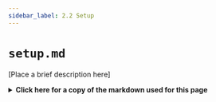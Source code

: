 ```yaml
---
sidebar_label: 2.2 Setup
---
```


# `setup.md`

[Place a brief description here]

<details>
  <summary><b>Click here for a copy of the markdown used for this page</b></summary>
``````
# Setting up the Developer Environment

**Note:** This guide is intended for development purposes only. For production deployment, please refer to our production setup documentation and adjust configurations accordingly.

## Table of Contents

- [Run from Source](#run-from-source)
- [Run as a Container](#run-as-a-container)
- [Run using npm (or pnpm)](#run-using-npm-or-pnpm)
- [Configuration](#configuration)
- [Troubleshooting](#troubleshooting)
- [Additional Resources](#additional-resources)

## Run from Source

### Prerequisites

- [List any additional prerequisites specific to running from source]

### Installation

1. Clone the Repository

```bash
git clone [repository-url]
cd [project-directory]
```

2. Install Dependencies

```bash
[dependency-installation-command]
```

3. Build the Project

```bash
[build-command]
```

4. Start the Server

```bash
[start-server-command]
```

## Run as a Container

### Prerequisites

- Docker (version X.X or higher)
- [List any additional prerequisites specific to running as a container]

### Installation

1. Pull the Docker Image

```bash
docker pull [image-name]:[tag]
```

2. Run the Container

```bash
docker run -d -p [host-port]:[container-port] [image-name]:[tag]
```

3. Stop the Container

```bash
docker stop [container-name-or-id]
```

4. Remove the Container

```bash
docker rm [container-name-or-id]
```

## Run using npm (or pnpm)

### Prerequisites

- Node.js (version X.X or higher)
- npm (version X.X or higher) or pnpm (version X.X or higher)

### Installation

1. Install the Package

Globally:
```bash
npm install -g [package-name]
```

Or as a project dependency:
```bash
npm install [package-name]
```

2. Start the Application

```bash
[start-command]
```

For more detailed usage instructions, run:

```bash
[help-command]
```

## Configuration

1. Create a configuration file named `[config-file-name]` in your project root:

```json
{
  "key": "value",
  "another-key": "another-value"
}
```

2. Environment Variables

The following environment variables can be set to configure the application:

- `ENV_VAR_1`: Description of what this variable does
- `ENV_VAR_2`: Description of what this variable does

3. Command-line Arguments

The application accepts the following command-line arguments:

- `--arg1`: Description of what this argument does
- `--arg2 <value>`: Description of what this argument does

## Troubleshooting

- Common Issue 1: Description of the issue and how to resolve it
- Common Issue 2: Description of the issue and how to resolve it

## Additional Resources

- [Link to API Documentation]
- [Link to Contribution Guidelines]
- [Link to Change Log]
- [Link to Support or Community Forum]
``````
</details>

# Setting up the Developer Environment

**Note:** This guide is intended for development purposes only. For production deployment, please refer to our production setup documentation and adjust configurations accordingly.

## Table of Contents

- [Run from Source](#run-from-source)
- [Run as a Container](#run-as-a-container)
- [Run using npm (or pnpm)](#run-using-npm-or-pnpm)
- [Configuration](#configuration)
- [Troubleshooting](#troubleshooting)
- [Additional Resources](#additional-resources)

## Run from Source

### Prerequisites

- [List any additional prerequisites specific to running from source]

### Installation

1. Clone the Repository

```bash
git clone [repository-url]
cd [project-directory]
```

2. Install Dependencies

```bash
[dependency-installation-command]
```

3. Build the Project

```bash
[build-command]
```

4. Start the Server

```bash
[start-server-command]
```

## Run as a Container

### Prerequisites

- Docker (version X.X or higher)
- [List any additional prerequisites specific to running as a container]

### Installation

1. Pull the Docker Image

```bash
docker pull [image-name]:[tag]
```

2. Run the Container

```bash
docker run -d -p [host-port]:[container-port] [image-name]:[tag]
```

3. Stop the Container

```bash
docker stop [container-name-or-id]
```

4. Remove the Container

```bash
docker rm [container-name-or-id]
```

## Run using npm (or pnpm)

### Prerequisites

- Node.js (version X.X or higher)
- npm (version X.X or higher) or pnpm (version X.X or higher)

### Installation

1. Install the Package

Globally:
```bash
npm install -g [package-name]
```

Or as a project dependency:
```bash
npm install [package-name]
```

2. Start the Application

```bash
[start-command]
```

For more detailed usage instructions, run:

```bash
[help-command]
```

## Configuration

1. Create a configuration file named `[config-file-name]` in your project root:

```json
{
  "key": "value",
  "another-key": "another-value"
}
```

2. Environment Variables

The following environment variables can be set to configure the application:

- `ENV_VAR_1`: Description of what this variable does
- `ENV_VAR_2`: Description of what this variable does

3. Command-line Arguments

The application accepts the following command-line arguments:

- `--arg1`: Description of what this argument does
- `--arg2 <value>`: Description of what this argument does

## Troubleshooting

- Common Issue 1: Description of the issue and how to resolve it
- Common Issue 2: Description of the issue and how to resolve it

## Additional Resources

- [Link to API Documentation]
- [Link to Contribution Guidelines]
- [Link to Change Log]
- [Link to Support or Community Forum]
